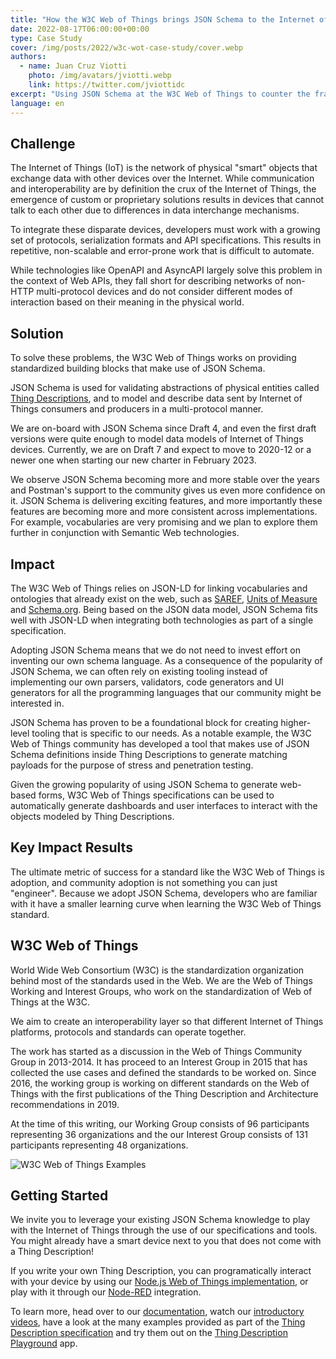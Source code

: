 ```yaml
---
title: "How the W3C Web of Things brings JSON Schema to the Internet of Things"
date: 2022-08-17T06:00:00+00:00
type: Case Study
cover: /img/posts/2022/w3c-wot-case-study/cover.webp
authors:
  - name: Juan Cruz Viotti
    photo: /img/avatars/jviotti.webp
    link: https://twitter.com/jviottidc
excerpt: "Using JSON Schema at the W3C Web of Things to counter the fragmentation of the Internet of Things"
language: en
---
```


## Challenge

The Internet of Things (IoT) is the network of physical "smart" objects that
exchange data with other devices over the Internet. While communication and
interoperability are by definition the crux of the Internet of Things, the
emergence of custom or proprietary solutions results in devices that cannot
talk to each other due to differences in data interchange mechanisms.

To integrate these disparate devices, developers must work with a growing set
of protocols, serialization formats and API specifications. This results in
repetitive, non-scalable and error-prone work that is difficult to automate.

While technologies like OpenAPI and AsyncAPI largely solve this problem in the
context of Web APIs, they fall short for describing networks of non-HTTP
multi-protocol devices and do not consider different modes of interaction based
on their meaning in the physical world.

## Solution

To solve these problems, the W3C Web of Things works on providing standardized
building blocks that make use of JSON Schema.

JSON Schema is used for validating abstractions of physical entities called
[Thing Descriptions][thing-description], and to model and describe data sent by
Internet of Things consumers and producers in a multi-protocol manner.

We are on-board with JSON Schema since Draft 4, and even the first draft
versions were quite enough to model data models of Internet of Things devices.
Currently, we are on Draft 7 and expect to move to 2020-12 or a newer one when
starting our new charter in February 2023.

We observe JSON Schema becoming more and more stable over the years and
Postman's support to the community gives us even more confidence on it. JSON
Schema is delivering exciting features, and more importantly these features are
becoming more and more consistent across implementations.  For example,
vocabularies are very promising and we plan to explore them further in
conjunction with Semantic Web technologies.

## Impact

The W3C Web of Things relies on JSON-LD for linking vocabularies and ontologies
that already exist on the web, such as [SAREF][saref], [Units of
Measure][units-of-measure] and [Schema.org][schema-org]. Being based on the
JSON data model, JSON Schema fits well with JSON-LD when integrating both
technologies as part of a single specification.

Adopting JSON Schema means that we do not need to invest effort on inventing
our own schema language. As a consequence of the popularity of JSON Schema, we
can often rely on existing tooling instead of implementing our own parsers,
validators, code generators and UI generators for all the programming languages
that our community might be interested in.

JSON Schema has proven to be a foundational block for creating higher-level
tooling that is specific to our needs. As a notable example, the W3C Web of
Things community has developed a tool that makes use of JSON Schema definitions
inside Thing Descriptions to generate matching payloads for the purpose of
stress and penetration testing.

Given the growing popularity of using JSON Schema to generate web-based forms,
W3C Web of Things specifications can be used to automatically generate
dashboards and user interfaces to interact with the objects modeled by Thing
Descriptions.

## Key Impact Results

The ultimate metric of success for a standard like the W3C Web of Things is
adoption, and community adoption is not something you can just "engineer".
Because we adopt JSON Schema, developers who are familiar with it have a
smaller learning curve when learning the W3C Web of Things standard.

## W3C Web of Things

World Wide Web Consortium (W3C) is the standardization organization behind most
of the standards used in the Web. We are the Web of Things Working and Interest
Groups, who work on the standardization of Web of Things at the W3C.

We aim to create an interoperability layer so that different Internet of Things
platforms, protocols and standards can operate together.

The work has started as a discussion in the Web of Things Community Group in
2013-2014.  It has proceed to an Interest Group in 2015 that has collected the
use cases and defined the standards to be worked on. Since 2016, the working
group is working on different standards on the Web of Things with the first
publications of the Thing Description and Architecture recommendations in 2019.

At the time of this writing, our Working Group consists of 96 participants
representing 36 organizations and the our Interest Group consists of 131
participants representing 48 organizations. 

![W3C Web of Things Examples](/blog/img/posts/2022/w3c-wot-case-study/wot-examples.webp)

## Getting Started

We invite you to leverage your existing JSON Schema knowledge to play with the
Internet of Things through the use of our specifications and tools. You might
already have a smart device next to you that does not come with a Thing
Description!

If you write your own Thing Description, you can programatically interact with
your device by using our [Node.js Web of Things
implementation](https://github.com/eclipse/thingweb.node-wot), or play with it
through our [Node-RED](https://www.youtube.com/watch?v=oAcYbJ6P9bU)
integration.

To learn more, head over to our
[documentation](https://www.w3.org/WoT/documentation/), watch our [introductory
videos](https://www.w3.org/WoT/videos/), have a look at the many examples
provided as part of the [Thing Description specification](thing-description)
and try them out on the [Thing Description
Playground](http://plugfest.thingweb.io/playground/) app.

[thing-description]: https://www.w3.org/TR/2020/REC-wot-thing-description-20200409/
[saref]: https://saref.etsi.org
[units-of-measure]: https://bioportal.bioontology.org/ontologies/UO
[schema-org]: https://schema.org
